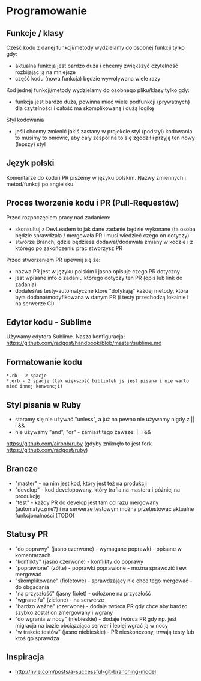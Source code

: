 # Programowanie

## Funkcje / klasy

Cześć kodu z danej funkcji/metody wydzielamy do osobnej funkcji tylko gdy:
* aktualna funkcja jest bardzo duża i chcemy zwiększyć czytelność rozbijając ją na mniejsze
* część kodu (nowa funkcja) będzie wywoływana wiele razy

Kod jednej funkcji/metody wydzielamy do osobnego pliku/klasy tylko gdy:
* funkcja jest bardzo duża, powinna mieć wiele podfunkcji (prywatnych) dla czytelności i całość ma skomplikowaną i dużą logikę

Styl kodowania
* jeśli chcemy zmienić jakiś zastany w projekcie styl (podstyl) kodowania to musimy to omówić, aby cały zespół na to się zgodził i przyją ten nowy (lepszy) styl

## Język polski

Komentarze do kodu i PR piszemy w języku polskim. Nazwy zmiennych i metod/funkcji po angielsku.

## Proces tworzenie kodu i PR (Pull-Requestów)

Przed rozpoczęciem pracy nad zadaniem:
* skonsultuj z DevLeadem to jak dane zadanie będzie wykonane (ta osoba będzie sprawdzała / mergowała PR i musi wiedzieć czego on dotyczy)
* stwórze Branch, gdzie będziesz dodawał/dodawała zmiany w kodzie i z którego po zakończeniu prac stworzysz PR

Przed stworzeniem PR upewnij się że:
* nazwa PR jest w języku polskim i jasno opisuje czego PR dotyczny
* jest wpisane info o zadaniu którego dotyczy ten PR (opis lub link do zadania)
* dodałeś/aś testy-automatyczne które "dotykają" każdej metody, która była dodana/modyfikowana w danym PR (i testy przechodzą lokalnie i na serwerze CI)


## Edytor kodu - Sublime

Używamy edytora Sublime.
Nasza konfiguracja: https://github.com/radgost/handbook/blob/master/sublime.md

## Formatowanie kodu 

```
*.rb - 2 spacje
*.erb - 2 spacje (tak większość bibliotek js jest pisana i nie warto mieć innej konwencji)
```

## Styl pisania w Ruby

* staramy się nie używać "unless", a już na pewno nie używamy nigdy z || i &&
* nie używamy "and", "or" - zamiast tego zawsze: || i &&

https://github.com/airbnb/ruby (gdyby zniknęło to jest fork https://github.com/radgost/ruby)


## Brancze

* "master" - na nim jest kod, który jest też na produkcji
* "develop" - kod developowany, który trafia na mastera i później na produkcję
* "test" - każdy PR do develop jest tam od razu mergowany (automatycznie?) i na serwerze testowym można przetestować aktualne funkcjonalności (TODO)

## Statusy PR

* "do poprawy" (jasno czerwone) - wymagane poprawki - opisane w komentarzach
* "konflikty" (jasno czerwone) - konflikty do poprawy
* "poprawione" (zółte) - poprawki poprawione - można sprawdzić i ew. mergować
* "skomplikowane" (fioletowe) - sprawdzający nie chce tego mergować - do obgadania
* "na przyszłość" (jasny fiolet) - odłożone na przyszłość
* "wgrane /u" (zielone) - na serwerze
* "bardzo ważne" (czerwone) - dodaje twórca PR gdy chce aby bardzo szybko został on zmergowany i wgrany
* "do wgrania w nocy" (niebieskie) - dodaje twórca PR gdy np. jest migracja na bazie obciązająca serwer i lepiej wgrać ją w nocy
* "w trakcie testów" (jasno niebieskie) - PR nieskończony, trwają testy lub ktoś go sprawdza




## Inspiracja
* http://nvie.com/posts/a-successful-git-branching-model

